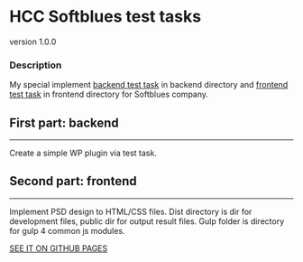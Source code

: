 # HCC Softblues test tasks
version 1.0.0 

### Description

My special implement [backend test task](Backend.pdf) in backend directory and [frontend test task](Frontend.pdf) in frontend directory for Softblues company.

## First part: backend
-----------------------------------------------------
Create a simple WP plugin via test task.

## Second part: frontend
-----------------------------------------------------
Implement PSD design to HTML/CSS files.
Dist directory is dir for development files, public dir for output result files.
Gulp folder is directory for gulp 4 common js modules.

[SEE IT ON GITHUB PAGES](https://nickshajtan.github.io/Softblues/frontend/public/index.html)

